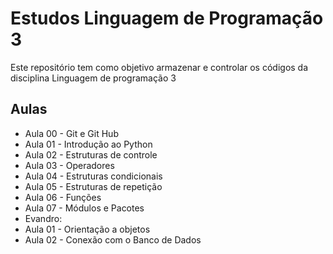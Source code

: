 # Estudos Linguagem de Programação 3

Este repositório tem como objetivo armazenar e controlar os códigos da disciplina Linguagem de programação 3

## Aulas

- Aula 00 - Git e Git Hub
- Aula 01 - Introdução ao Python
- Aula 02 - Estruturas de controle
- Aula 03 - Operadores
- Aula 04 - Estruturas condicionais
- Aula 05 - Estruturas de repetição
- Aula 06 - Funções
- Aula 07 - Módulos e Pacotes
- Evandro:
- Aula 01 - Orientação a objetos
- Aula 02 - Conexão com o Banco de Dados